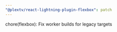```yaml
---
"@plextv/react-lightning-plugin-flexbox": patch
---
```


chore(flexbox): Fix worker builds for legacy targets
